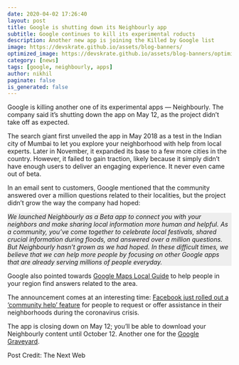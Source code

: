 ```yaml
---
date: 2020-04-02 17:26:40
layout: post
title: Google is shutting down its Neighbourly app
subtitle: Google continues to kill its experimental roducts
description: Another new app is joining the Killed by Google list
image: https://devskrate.github.io/assets/blog-banners/
optimized_image: https://devskrate.github.io/assets/blog-banners/optimized/
category: [news]
tags: [google, neighbourly, apps]
author: nikhil
paginate: false
is_generated: false
---
```


Google is killing another one of its experimental apps — Neighbourly. The company said it’s shutting down the app on May 12, as the project didn’t take off as expected.

The search giant first unveiled the app in May 2018 as a test in the Indian city of Mumbai to let you explore your neighborhood with help from local experts. Later in November, it expanded its base to a few more cities in the country. However, it failed to gain traction, likely because it simply didn’t have enough users to deliver an engaging experience. It never even came out of beta.

In an email sent to customers, Google mentioned that the community answered over a million questions related to their localities, but the project didn’t grow the way the company had hoped:

<div style="background-color:#EEEEEE">
<i>We launched Neighbourly as a Beta app to connect you with your neighbors and make sharing local information more human and helpful. As a community, you’ve come together to celebrate local festivals, shared crucial information during floods, and answered over a million questions.</i>  
<br>
<i>But Neighbourly hasn’t grown as we had hoped. In these difficult times, we believe that we can help more people by focusing on other Google apps that are already serving millions of people everyday.</i>
</div>

Google also pointed towards <a href="https://maps.google.com/localguides" target="_blank">Google Maps Local Guide</a> to help people in your region find answers related to the area.

The announcement comes at an interesting time: <a href="https://about.fb.com/news/2020/03/coronavirus/#Community-Help" target="_blank">Facebook just rolled out a ‘community help’ feature</a> for people to request or offer assistance in their neighborhoods during the coronavirus crisis.

The app is closing down on May 12; you’ll be able to download your Neighbourly content until October 12. Another one for the <a href="https://killedbygoogle.com/" target="_blank">Google Graveyard</a>.

Post Credit: The Next Web
